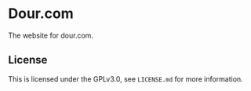 # Dour.com
The website for dour.com.

## License
This is licensed under the GPLv3.0, see `LICENSE.md` for more information.
